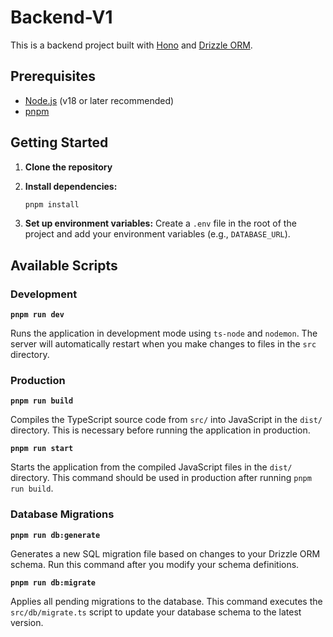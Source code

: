 # Backend-V1

This is a backend project built with [Hono](https://hono.dev/) and [Drizzle ORM](https://orm.drizzle.team/).

## Prerequisites

- [Node.js](https://nodejs.org/) (v18 or later recommended)
- [pnpm](https://pnpm.io/)

## Getting Started

1.  **Clone the repository**

2.  **Install dependencies:**
    ```bash
    pnpm install
    ```

3.  **Set up environment variables:**
    Create a `.env` file in the root of the project and add your environment variables (e.g., `DATABASE_URL`).

## Available Scripts

### Development

**`pnpm run dev`**

Runs the application in development mode using `ts-node` and `nodemon`. The server will automatically restart when you make changes to files in the `src` directory.

### Production

**`pnpm run build`**

Compiles the TypeScript source code from `src/` into JavaScript in the `dist/` directory. This is necessary before running the application in production.

**`pnpm run start`**

Starts the application from the compiled JavaScript files in the `dist/` directory. This command should be used in production after running `pnpm run build`.

### Database Migrations

**`pnpm run db:generate`**

Generates a new SQL migration file based on changes to your Drizzle ORM schema. Run this command after you modify your schema definitions.

**`pnpm run db:migrate`**

Applies all pending migrations to the database. This command executes the `src/db/migrate.ts` script to update your database schema to the latest version.
